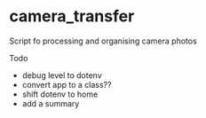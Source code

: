 # camera_transfer
Script fo processing and organising camera photos

Todo
* debug level to dotenv
* convert app to a class??
* shift dotenv to home
* add a summary